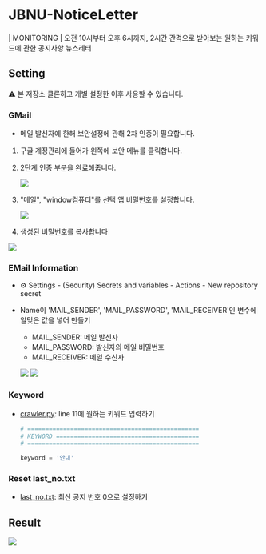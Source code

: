 # JBNU-NoticeLetter
| MONITORING | 오전 10시부터 오후 6시까지, 2시간 간격으로 받아보는 원하는 키워드에 관한 공지사항 뉴스레터

## Setting
⚠️ 본 저장소 클론하고 개별 설정한 이후 사용할 수 있습니다.

### GMail
- 메일 발신자에 한해 보안설정에 관해 2차 인증이 필요합니다.
  
1. 구글 계정관리에 들어가 왼쪽에 보안 메뉴를 클릭합니다.   
2. 2단계 인증 부분을 완료해줍니다.
   
   ![](https://github.com/riverallzero/riverallzero/assets/93754504/9df5d2a1-6923-413b-9a2c-f91748af9164)
   
3. "메일", "window컴퓨터"를 선택 앱 비밀번호를 설정합니다.
   
   ![](https://github.com/riverallzero/riverallzero/assets/93754504/1f242ae5-5eb3-4907-af13-850b0574a41b)

4. 생성된 비밀번호를 복사합니다
   
  ![](https://github.com/riverallzero/riverallzero/assets/93754504/1518e42a-202b-4e35-9b6c-649baa355b73)

### EMail Information
- ⚙︎ Settings - (Security) Secrets and variables - Actions - New repository secret
- Name이 'MAIL_SENDER', 'MAIL_PASSWORD', 'MAIL_RECEIVER'인 변수에 알맞은 값을 넣어 만들기
  - MAIL_SENDER: 메일 발신자
  - MAIL_PASSWORD: 발신자의 메일 비밀번호
  - MAIL_RECEIVER: 메일 수신자
     
  ![](https://github.com/riverallzero/riverallzero/assets/93754504/afb1d803-9dca-47c9-8a72-e1c1b5ff78ca)
  ![](https://github.com/riverallzero/riverallzero/assets/93754504/313f798d-f87a-41f8-85d7-25c6d4c6695d)

### Keyword 
- [crawler.py](https://github.com/riverallzero/JBNU-NoticeLetter/blob/main/crawler.py): line 11에 원하는 키워드 입력하기

  ```python
  # ================================================
  # KEYWORD ========================================
  # ================================================
  
  keyword = '안내'
  ```

### Reset last_no.txt
- [last_no.txt](https://github.com/riverallzero/JBNU-NoticeLetter/blob/main/last_no.txt): 최신 공지 번호 0으로 설정하기

## Result
![](https://github.com/riverallzero/riverallzero/assets/93754504/b0d4ca71-22a0-4d3a-9575-d52cd2d8050f)
